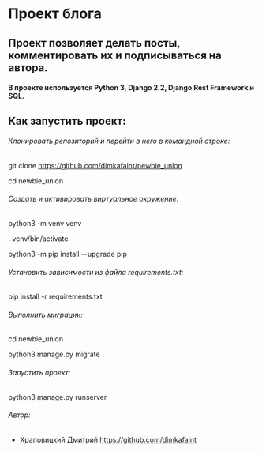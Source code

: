 Проект блога 
================
## Проект позволяет делать посты, комментировать их и подписываться на автора.

#### В проекте используется Python 3, Django 2.2, Django Rest Framework и SQL.

## Как запустить проект:

###### Клонировать репозиторий и перейти в него в командной строке:

git clone https://github.com/dimkafaint/newbie_union

cd newbie_union

###### Cоздать и активировать виртуальное окружение:

python3 -m venv venv

. venv/bin/activate

python3 -m pip install --upgrade pip

###### Установить зависимости из файла requirements.txt:

pip install -r requirements.txt

###### Выполнить миграции:

cd newbie_union

python3 manage.py migrate

###### Запустить проект:

python3 manage.py runserver

###### Автор:
- Храповицкий Дмитрий https://github.com/dimkafaint
